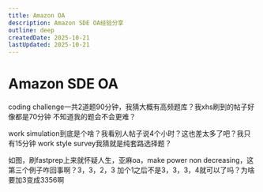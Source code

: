 ```yaml
---
title: Amazon OA
description: Amazon SDE OA经验分享
outline: deep
createdDate: 2025-10-21
lastUpdated: 2025-10-21
---
```

# Amazon SDE OA

coding challenge一共2道题90分钟，我猜大概有高频题库？我xhs刷到的帖子好像都是70分钟 不知道我的题会不会更难？

work simulation到底是个啥？我看别人帖子说4个小时？这也差太多了吧？我只有15分钟
work style survey我猜就是纯套路选择题？

如图，刷fastprep上来就怀疑人生，亚麻oa，make power non decreasing，这第三个例子咋回事啊？3，3，2，3 加个1之后不是3，3，3，4就可以了吗？为啥要加3变成3356啊


<ReferenceSource
:sources="[
{
title: '救救孩子，亚麻oa这题有bug吧？',
link: 'http://xhslink.com/o/ALFH6prZNH5',
site: 'Xiaohongshu',
author: 'Hongshu ID：7210427699',
date: '2025-02-23',
category: 'Post'
}
]"
/>
